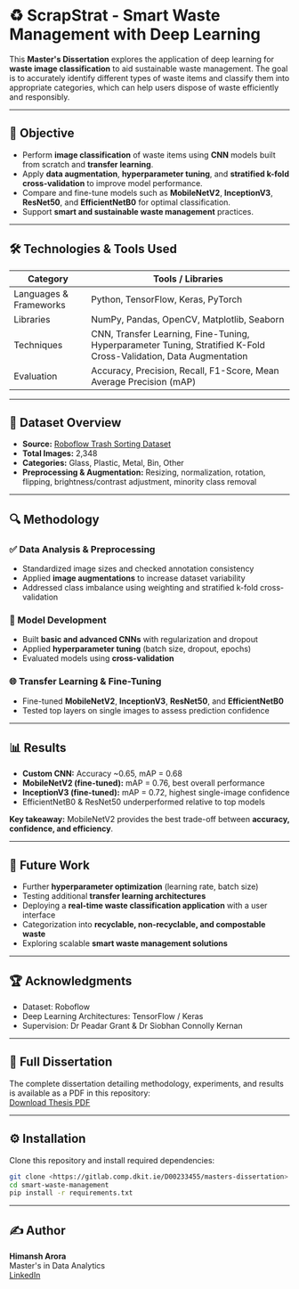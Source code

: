 # ♻️ ScrapStrat - Smart Waste Management with Deep Learning

This **Master's Dissertation** explores the application of deep learning for **waste image classification** to aid sustainable waste management. The goal is to accurately identify different types of waste items and classify them into appropriate categories, which can help users dispose of waste efficiently and responsibly.

---

## 📌 Objective

- Perform **image classification** of waste items using **CNN** models built from scratch and **transfer learning**.  
- Apply **data augmentation**, **hyperparameter tuning**, and **stratified k-fold cross-validation** to improve model performance.  
- Compare and fine-tune models such as **MobileNetV2**, **InceptionV3**, **ResNet50**, and **EfficientNetB0** for optimal classification.  
- Support **smart and sustainable waste management** practices.  

---

## 🛠 Technologies & Tools Used

| Category | Tools / Libraries |
|----------|------------------|
| Languages & Frameworks | Python, TensorFlow, Keras, PyTorch |
| Libraries | NumPy, Pandas, OpenCV, Matplotlib, Seaborn |
| Techniques | CNN, Transfer Learning, Fine-Tuning, Hyperparameter Tuning, Stratified K-Fold Cross-Validation, Data Augmentation |
| Evaluation | Accuracy, Precision, Recall, F1-Score, Mean Average Precision (mAP) |

---

## 📁 Dataset Overview

- **Source:** [Roboflow Trash Sorting Dataset](https://universe.roboflow.com/jawads-workspace/trash-sorting-037nw/dataset/2)  
- **Total Images:** 2,348  
- **Categories:** Glass, Plastic, Metal, Bin, Other  
- **Preprocessing & Augmentation:** Resizing, normalization, rotation, flipping, brightness/contrast adjustment, minority class removal  

---

## 🔍 Methodology

### ✅ Data Analysis & Preprocessing
- Standardized image sizes and checked annotation consistency  
- Applied **image augmentations** to increase dataset variability  
- Addressed class imbalance using weighting and stratified k-fold cross-validation  

### 🧠 Model Development
- Built **basic and advanced CNNs** with regularization and dropout  
- Applied **hyperparameter tuning** (batch size, dropout, epochs)  
- Evaluated models using **cross-validation**  

### 🌐 Transfer Learning & Fine-Tuning
- Fine-tuned **MobileNetV2**, **InceptionV3**, **ResNet50**, and **EfficientNetB0**  
- Tested top layers on single images to assess prediction confidence  

---

## 📊 Results

- **Custom CNN:** Accuracy ~0.65, mAP = 0.68  
- **MobileNetV2 (fine-tuned):** mAP = 0.76, best overall performance  
- **InceptionV3 (fine-tuned):** mAP = 0.72, highest single-image confidence  
- EfficientNetB0 & ResNet50 underperformed relative to top models  

**Key takeaway:** MobileNetV2 provides the best trade-off between **accuracy, confidence, and efficiency**.

---

## 🔮 Future Work

- Further **hyperparameter optimization** (learning rate, batch size)  
- Testing additional **transfer learning architectures**  
- Deploying a **real-time waste classification application** with a user interface  
- Categorization into **recyclable, non-recyclable, and compostable waste**  
- Exploring scalable **smart waste management solutions**

---

## 🏆 Acknowledgments

- Dataset: Roboflow  
- Deep Learning Architectures: TensorFlow / Keras  
- Supervision: Dr Peadar Grant & Dr Siobhan Connolly Kernan  

---

## 📄 Full Dissertation

The complete dissertation detailing methodology, experiments, and results is available as a PDF in this repository:  
[Download Thesis PDF](./theis.pdf)

---

## ⚙️ Installation
Clone this repository and install required dependencies:  
```bash
git clone <https://gitlab.comp.dkit.ie/D00233455/masters-dissertation>
cd smart-waste-management
pip install -r requirements.txt
```

---

## ✍️ Author

**Himansh Arora**  
Master's in Data Analytics  
[LinkedIn](https://www.linkedin.com/in/himansh-arora-a321471a1/)
